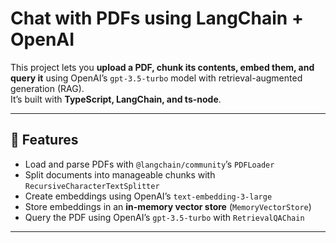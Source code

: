 # Chat with PDFs using LangChain + OpenAI


This project lets you **upload a PDF, chunk its contents, embed them, and query it** using OpenAI’s `gpt-3.5-turbo` model with retrieval-augmented generation (RAG).  
It’s built with **TypeScript, LangChain, and ts-node**.


---

## 🚀 Features
- Load and parse PDFs with `@langchain/community`’s `PDFLoader`
- Split documents into manageable chunks with `RecursiveCharacterTextSplitter`
- Create embeddings using OpenAI’s `text-embedding-3-large`
- Store embeddings in an **in-memory vector store** (`MemoryVectorStore`)
- Query the PDF using OpenAI’s `gpt-3.5-turbo` with `RetrievalQAChain`

---

